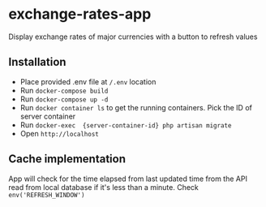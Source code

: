 # exchange-rates-app
Display exchange rates of major currencies with a button to refresh values

## Installation
- Place provided .env file at `/.env` location
- Run `docker-compose build`
- Run `docker-compose up -d`
- Run `docker container ls` to get the running containers. Pick the ID of server container
- Run `docker-exec  {server-container-id} php artisan migrate`
- Open `http://localhost`

## Cache implementation
App will check for the time elapsed from last updated time from the API read from local database if it's less than a minute. Check `env('REFRESH_WINDOW')`